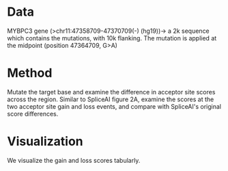 # Data
MYBPC3 gene (>chr11:47358709-47370709(-) (hg19))-> a 2k sequence which contains the mutations, with 10k flanking. The mutation is applied at the midpoint (position 47364709, G>A)

# Method
Mutate the target base and examine the difference in acceptor site scores across the region. Similar to SpliceAI figure 2A, examine the scores at the two acceptor site gain and loss events, and compare with SpliceAI's original score differences. 

# Visualization
We visualize the gain and loss scores tabularly. 